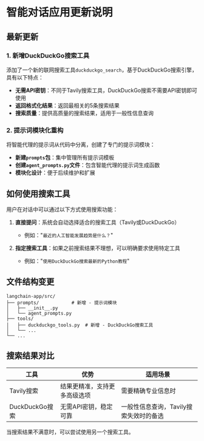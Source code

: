 # 智能对话应用更新说明

## 最新更新

### 1. 新增DuckDuckGo搜索工具

添加了一个新的联网搜索工具`duckduckgo_search`，基于DuckDuckGo搜索引擎，具有以下特点：

- **无需API密钥**：不同于Tavily搜索工具，DuckDuckGo搜索不需要API密钥即可使用
- **返回格式化结果**：返回最相关的5条搜索结果
- **搜索质量**：提供高质量的搜索结果，适用于一般性信息查询

### 2. 提示词模块化重构

将智能代理的提示词从代码中分离，创建了专门的提示词模块：

- **新建`prompts`包**：集中管理所有提示词模板
- **创建`agent_prompts.py`文件**：包含智能代理的提示词生成函数
- **模块化设计**：便于后续维护和扩展

## 如何使用搜索工具

用户在对话中可以通过以下方式使用搜索功能：

1. **直接提问**：系统会自动选择适合的搜索工具（Tavily或DuckDuckGo）
   - 例如："`最近的人工智能发展趋势是什么？`"
   
2. **指定搜索工具**：如果之前搜索结果不理想，可以明确要求使用特定工具
   - 例如："`使用DuckDuckGo搜索最新的Python教程`"

## 文件结构变更

```
langchain-app/src/
├── prompts/            # 新增 - 提示词模块
│   ├── __init__.py
│   └── agent_prompts.py
├── tools/
│   ├── duckduckgo_tools.py  # 新增 - DuckDuckGo搜索工具
│   └── ...
└── ...
```

## 搜索结果对比

| 工具 | 优势 | 适用场景 |
|------|------|----------|
| Tavily搜索 | 结果更精准，支持更多高级选项 | 需要精确专业信息时 |
| DuckDuckGo搜索 | 无需API密钥，稳定可靠 | 一般性信息查询，Tavily搜索失效时的备选 |

当搜索结果不满意时，可以尝试使用另一个搜索工具。 